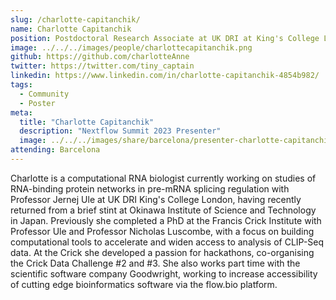 ```yaml
---
slug: /charlotte-capitanchik/
name: Charlotte Capitanchik
position: Postdoctoral Research Associate at UK DRI at King's College London
image: ../../../images/people/charlottecapitanchik.png
github: https://github.com/charlotteAnne
twitter: https://twitter.com/tiny_captain
linkedin: https://www.linkedin.com/in/charlotte-capitanchik-4854b982/
tags:
  - Community
  - Poster
meta:
  title: "Charlotte Capitanchik"
  description: "Nextflow Summit 2023 Presenter"
  image: ../../../images/share/barcelona/presenter-charlotte-capitanchik.jpg
attending: Barcelona
---
```

Charlotte is a computational RNA biologist currently working on studies of RNA-binding protein networks in pre-mRNA splicing regulation with Professor Jernej Ule at UK DRI King's College London, having recently returned from a brief stint at Okinawa Institute of Science and Technology in Japan. Previously she completed a PhD at the Francis Crick Institute with Professor Ule and Professor Nicholas Luscombe, with a focus on building computational tools to accelerate and widen access to analysis of CLIP-Seq data. At the Crick she developed a passion for hackathons, co-organising the Crick Data Challenge #2 and #3. She also works part time with the scientific software company Goodwright, working to increase accessibility of cutting edge bioinformatics software via the flow.bio platform.
